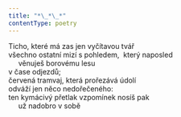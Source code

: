 ```yaml
---
title: "*\_*\_*"
contentType: poetry
---
```


<section>

Ticho, které má zas jen vyčítavou tvář  
všechno ostatní mizí s pohledem,  který naposled  
     věnuješ borovému lesu  
v čase odjezdů;  
červená tramvaj, která prořezává údolí  
odváží jen něco nedořečeného:  
ten kymácivý přetlak vzpomínek nosíš pak  
     už nadobro v sobě

</section>
